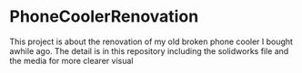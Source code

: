 # PhoneCoolerRenovation
This project is about the renovation of my old broken phone cooler I bought awhile ago. The detail is in this repository including the solidworks file and the media for more clearer visual
